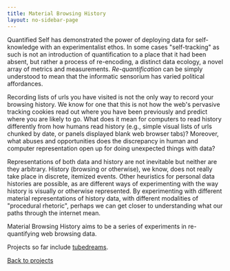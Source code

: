 ```yaml
---
title: Material Browsing History
layout: no-sidebar-page
---
```


Quantified Self has demonstrated the power of deploying data for self-knowledge with an experimentalist ethos. In some cases "self-tracking" as such is not an introduction of quantification to a place that it had been absent, but rather a process of re-encoding, a distinct data ecology, a novel array of metrics and measurements. *Re-quantification* can be simply understood to mean that the informatic sensorium has varied political affordances.

Recording lists of urls you have visited is not the only way to record your browsing history. We know for one that this is not how the web's pervasive tracking cookies read out where you have been previously and predict where you are likely to go. What does it mean for computers to read history differently from how humans read history (e.g., simple visual lists of urls chunked by date, or panels displayed blank web browser tabs)? Moreover, what abuses and opportunities does the discrepancy in human and computer representation open up for doing unexpected things with data?

Representations of both data and history are not inevitable but neither are they arbitrary. History (browsing or otherwise), we know, does not really take place in discrete, itemized events. Other heuristics for personal data histories are possible, as are different ways of experimenting with the way history is visually or otherwise represented. By experimenting with different material representations of history data, with different modalities of "procedural rhetoric", perhaps we can get closer to understanding what our paths through the internet mean.

Material Browsing History aims to be a series of experiments in re-quantifying web browsing data.

Projects so far include [tubedreams](https://github.com/hdbhdb/tubedreams).

[Back to projects](../)
